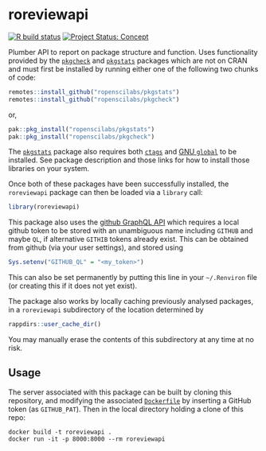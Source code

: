# roreviewapi

<!-- badges: start -->

[![R build
status](https://github.com/ropenscilabs/roreviewapi/workflows/R-CMD-check/badge.svg)](https://github.com/ropenscilabs/roreviewapi/actions?query=workflow%3AR-CMD-check)
[![Project Status:
Concept](https://www.repostatus.org/badges/latest/concept.svg)](https://www.repostatus.org/#concept)
<!-- badges: end -->

Plumber API to report on package structure and function. Uses
functionality provided by the
[`pkgcheck`](https://github.com/ropenscilabs/pkgcheck) and
[`pkgstats`](https://github.com/ropenscilabs/pkgstats) packages which
are not on CRAN and must first be installed by running either one of the
following two chunks of code:

``` r
remotes::install_github("ropenscilabs/pkgstats")
remotes::install_github("ropenscilabs/pkgcheck")
```

or,

``` r
pak::pkg_install("ropenscilabs/pkgstats")
pak::pkg_install("ropenscilabs/pkgcheck")
```

The [`pkgstats`](https://github.com/ropenscilabs/pkgstats) package also
requires both [`ctags`](https://ctags.io) and [GNU
`global`](https://www.gnu.org/software/global/) to be installed. See
package description and those links for how to install those libraries
on your system.

Once both of these packages have been successfully installed, the
`roreviewapi` package can then be loaded via a `library` call:

``` r
library(roreviewapi)
```

This package also uses the [github GraphQL
API](https://developer.github.com/v4) which requires a local github
token to be stored with an unambiguous name including `GITHUB` and maybe
`QL`, if alternative `GITHIB` tokens already exist. This can be obtained
from github (via your user settings), and stored using

``` r
Sys.setenv("GITHUB_QL" = "<my_token>")
```

This can also be set permanently by putting this line in your
`~/.Renviron` file (or creating this if it does not yet exist).

The package also works by locally caching previously analysed packages,
in a `roreviewapi` subdirectory of the location determined by

``` r
rappdirs::user_cache_dir()
```

You may manually erase the contents of this subdirectory at any time at
no risk.

## Usage

The server associated with this package can be built by cloning this
repository, and modifying the associated
[`Dockerfile`](https://github.com/ropenscilabs/roreviewapi/blob/master/Dockerfile)
by inserting a GitHub token (as `GITHUB_PAT`). Then in the local
directory holding a clone of this repo:

    docker build -t roreviewapi .
    docker run -it -p 8000:8000 --rm roreviewapi

